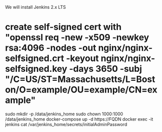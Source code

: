 We will install Jenkins 2.x LTS
# create self-signed cert with "openssl req -new -x509 -newkey rsa:4096 -nodes -out nginx/nginx-selfsigned.crt -keyout nginx/nginx-selfsigned.key -days 3650 -subj "/C=US/ST=Massachusetts/L=Boston/O=example/OU=example/CN=example"
sudo mkdir -p /data/jenkins_home
sudo chown 1000:1000 /data/jenkins_home
docker-compose up -d
https://FQDN
docker exec -it jenkins cat /var/jenkins_home/secrets/initialAdminPassword